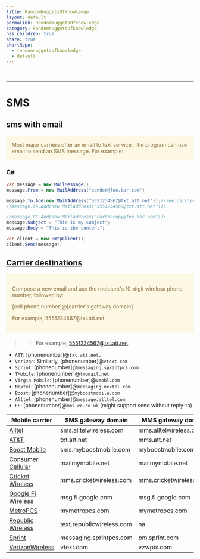 ```yaml
---
title: RandomNuggetsOfKnowledge
layout: default
permalink: RandomNuggetsOfKnowledge
category: RandomNuggetsOfKnowledge
has_children: true
share: true
shortRepo:
  - randomnuggetsofknowledge
  - default
---
```


<br/>

---

# SMS

## sms with email

<div style="padding: 15px; margin-bottom: 20px; border-radius: 4px; color: #8a6d3b;; background-color: #fcf8e3; border-color: #faebcc;">            
    Most major carriers offer an email to text service. The program can use email to send an SMS message. For example:
</div>

### C#

```csharp
var message = new MailMessage();
message.From = new MailAddress("sender@foo.bar.com");

message.To.Add(new MailAddress("5551234567@txt.att.net"));//See carrier destinations below
//message.To.Add(new MailAddress("5551234568@txt.att.net"));

//message.CC.Add(new MailAddress("carboncopy@foo.bar.com"));
message.Subject = "This is my subject";
message.Body = "This is the content";

var client = new SmtpClient();
client.Send(message);
```

## [Carrier destinations](https://en.wikipedia.org/wiki/SMS_gateway)

<div style="padding: 15px; border: 1px solid transparent; border-color: transparent; margin-bottom: 20px; border-radius: 4px; color: #8a6d3b;; background-color: #fcf8e3; border-color: #faebcc;">            
<p> Compose a new email and use the recipient's 10-digit wireless phone number, followed by:</p>
<p>[cell phone number]@[carrier's gateway domain]</p>
<p>For example, 5551234567@txt.att.net</p>
</div>

> > For example, 5551234567@txt.att.net.

- `ATT`: [phonenumber]@`txt.att.net.`
- `Verizon`: Similarly, [phonenumber]@`vtext.com`
- `Sprint`: [phonenumber]@`messaging.sprintpcs.com`
- `TMobile`: [phonenumber]@`tmomail.net`
- `Virgin Mobile`: [phonenumber]@`vmobl.com`
- `Nextel`: [phonenumber]@`messaging.nextel.com`
- `Boost`: [phonenumber]@`myboostmobile.com`
- `Alltel`: [phonenumber]@`message.alltel.com`
- `EE`: [phonenumber]@`mms.ee.co.uk` (might support send without reply-to)

| Mobile carrier                                                               | SMS gateway domain        | MMS gateway domain      |
|------------------------------------------------------------------------------|---------------------------|-------------------------|
| [Alltel](https://en.wikipedia.org/wiki/Alltel)                               | sms.alltelwireless.com    | mms.alltelwireless.com  |
| [AT&T](https://en.wikipedia.org/wiki/AT%26T_Mobility)                        | txt.att.net               | mms.att.net             |
| [Boost Mobile](<https://en.wikipedia.org/wiki/Boost_Mobile_(United_States)>) | sms.myboostmobile.com     | myboostmobile.com       |
| [Consumer Cellular](https://en.wikipedia.org/wiki/Consumer_Cellular)         | mailmymobile.net          | mailmymobile.net        |
| [Cricket Wireless](https://en.wikipedia.org/wiki/Cricket_Wireless)           | mms.cricketwireless.com   | mms.cricketwireless.com |
| [Google Fi Wireless](https://en.wikipedia.org/wiki/Google_Fi_Wireless)       | msg.fi.google.com         | msg.fi.google.com       |
| [MetroPCS](https://en.wikipedia.org/wiki/MetroPCS)                           | mymetropcs.com            | mymetropcs.com          |
| [Republic Wireless](https://en.wikipedia.org/wiki/Republic_Wireless)         | text.republicwireless.com | na                      |
| [Sprint](https://en.wikipedia.org/wiki/Sprint_Corporation)                   | messaging.sprintpcs.com   | pm.sprint.com           |
| [VerizonWireless](<https://en.wikipedia.org/wiki/Verizon_(mobile_network)>)  | vtext.com                 | vzwpix.com              |
